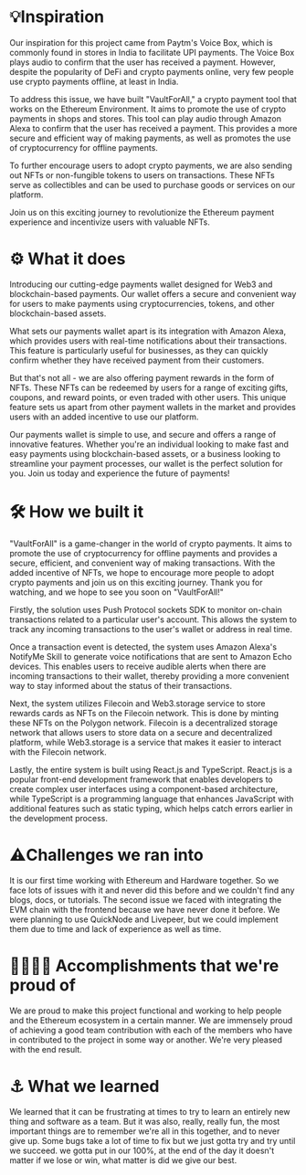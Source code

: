 # 💡Inspiration
Our inspiration for this project came from Paytm's Voice Box, which is commonly found in stores in India to facilitate UPI payments. The Voice Box plays audio to confirm that the user has received a payment. However, despite the popularity of DeFi and crypto payments online, very few people use crypto payments offline, at least in India.

To address this issue, we have built "VaultForAll," a crypto payment tool that works on the Ethereum Environment. It aims to promote the use of crypto payments in shops and stores. This tool can play audio through Amazon Alexa to confirm that the user has received a payment. This provides a more secure and efficient way of making payments, as well as promotes the use of cryptocurrency for offline payments.

To further encourage users to adopt crypto payments, we are also sending out NFTs or non-fungible tokens to users on transactions. These NFTs serve as collectibles and can be used to purchase goods or services on our platform.

Join us on this exciting journey to revolutionize the Ethereum payment experience and incentivize users with valuable NFTs.


# ⚙️ What it does
Introducing our cutting-edge payments wallet designed for Web3 and blockchain-based payments. Our wallet offers a secure and convenient way for users to make payments using cryptocurrencies, tokens, and other blockchain-based assets.

What sets our payments wallet apart is its integration with Amazon Alexa, which provides users with real-time notifications about their transactions. This feature is particularly useful for businesses, as they can quickly confirm whether they have received payment from their customers.

But that's not all - we are also offering payment rewards in the form of NFTs. These NFTs can be redeemed by users for a range of exciting gifts, coupons, and reward points, or even traded with other users. This unique feature sets us apart from other payment wallets in the market and provides users with an added incentive to use our platform.

Our payments wallet is simple to use, and secure and offers a range of innovative features. Whether you're an individual looking to make fast and easy payments using blockchain-based assets, or a business looking to streamline your payment processes, our wallet is the perfect solution for you. Join us today and experience the future of payments!


# 🛠️ How we built it
"VaultForAll" is a game-changer in the world of crypto payments. It aims to promote the use of cryptocurrency for offline payments and provides a secure, efficient, and convenient way of making transactions. With the added incentive of NFTs, we hope to encourage more people to adopt crypto payments and join us on this exciting journey. Thank you for watching, and we hope to see you soon on "VaultForAll!"

Firstly, the solution uses Push Protocol sockets SDK to monitor on-chain transactions related to a particular user's account. This allows the system to track any incoming transactions to the user's wallet or address in real time.

Once a transaction event is detected, the system uses Amazon Alexa's NotifyMe Skill to generate voice notifications that are sent to Amazon Echo devices. This enables users to receive audible alerts when there are incoming transactions to their wallet, thereby providing a more convenient way to stay informed about the status of their transactions.

Next, the system utilizes Filecoin and Web3.storage service to store rewards cards as NFTs on the Filecoin network. This is done by minting these NFTs on the Polygon network. Filecoin is a decentralized storage network that allows users to store data on a secure and decentralized platform, while Web3.storage is a service that makes it easier to interact with the Filecoin network.

Lastly, the entire system is built using React.js and TypeScript. React.js is a popular front-end development framework that enables developers to create complex user interfaces using a component-based architecture, while TypeScript is a programming language that enhances JavaScript with additional features such as static typing, which helps catch errors earlier in the development process.




# ⚠️Challenges we ran into
It is our first time working with Ethereum and Hardware together. So we face lots of issues with it and never did this before and we couldn't find any blogs, docs, or tutorials. 
The second issue we faced with integrating the EVM chain with the frontend because we have never done it before.
We were planning to use QuickNode and Livepeer, but we could implement them due to time and lack of experience as well as time. 



# 👩‍💼🧑‍💻 Accomplishments that we're proud of
We are proud to make this project functional and working to help people and the Ethereum ecosystem in a certain manner.
We are immensely proud of achieving a good team contribution with each of the members who have in contributed to the project in some way or another.
We're very pleased with the end result.



# ⚓ What we learned
We learned that it can be frustrating at times to try to learn an entirely new thing and software as a team. But it was also, really, really fun, the most important things are to remember we're all in this together, and to never give up. Some bugs take a lot of time to fix but we just gotta try and try until we succeed. we gotta put in our 100%, at the end of the day it doesn't matter if we lose or win, what matter is did we give our best.

 












